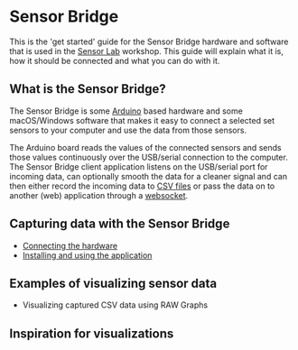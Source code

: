 # Sensor Bridge 

This is the 'get started' guide for the Sensor Bridge hardware and software that is used in the [Sensor Lab](http://www.sensorlab.nl) workshop. This guide will explain what it is, how it should be connected and what you can do with it.

## What is the Sensor Bridge?

The Sensor Bridge is some [Arduino](www.arduino.cc) based hardware and some macOS/Windows software that makes it easy to connect a selected set sensors to your computer and use the data from those sensors. 

The Arduino board reads the values of the connected sensors and sends those values continuously over the USB/serial connection to the computer. The Sensor Bridge client application listens on the USB/serial port for incoming data, can optionally smooth the data for a cleaner signal and can then either record the incoming data to [CSV files](https://en.wikipedia.org/wiki/Comma-separated_values) or pass the data on to another (web) application through a [websocket](https://en.wikipedia.org/wiki/WebSocket).

## Capturing data with the Sensor Bridge

* [Connecting the hardware](hardware.md)
* [Installing and using the application](software.md)

## Examples of visualizing sensor data

* Visualizing captured CSV data using RAW Graphs

## Inspiration for visualizations
